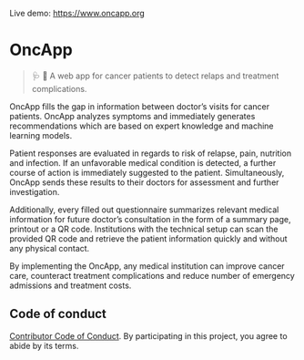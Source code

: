 Live demo: https://www.oncapp.org

# OncApp

> :stethoscope: :iphone: A web app for cancer patients to detect relaps and treatment complications.

OncApp fills the gap in information between doctor’s visits for cancer patients. OncApp analyzes symptoms and immediately generates recommendations which are based on expert knowledge and machine learning models.

Patient responses are evaluated in regards to risk of relapse, pain, nutrition and infection. If an unfavorable medical condition is detected, a further course of action is immediately suggested to the patient. Simultaneously, OncApp sends these results to their doctors for assessment and further investigation.


Additionally, every filled out questionnaire summarizes relevant medical information for future doctor’s consultation in the form of a summary page, printout or a QR code. Institutions with the technical setup can scan the provided QR code and retrieve the patient information quickly and without any physical contact.

By implementing the OncApp, any medical institution can improve cancer care, counteract treatment complications and reduce number of emergency admissions and treatment costs.

## Code of conduct

[Contributor Code of Conduct](./CODE-OF-CONDUCT.md). By participating in this project, you agree to abide by its terms.
